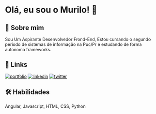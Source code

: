 
# Olá, eu sou o Murilo! 👋


## 🚀 Sobre mim
Sou Um Aspirante Desenvolvedor Frond-End, Estou cursando o segundo periodo de sistemas de informação na Puc/Pr e estudando de forma autonoma frameworks.


## 🔗 Links
[![portfolio](https://img.shields.io/badge/my_portfolio-000?style=for-the-badge&logo=ko-fi&logoColor=white)](https://murilomayer.github.io/Portifolio/index.html)
[![linkedin](https://img.shields.io/badge/linkedin-0A66C2?style=for-the-badge&logo=linkedin&logoColor=white)](hhttps://www.linkedin.com/in/murilomayer)
[![twitter](https://img.shields.io/badge/twitter-1DA1F2?style=for-the-badge&logo=twitter&logoColor=white)](https://twitter.com/omurilomayer)


## 🛠 Habilidades
Angular, Javascript, HTML, CSS, Python

